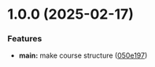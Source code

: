 # 1.0.0 (2025-02-17)


### Features

* **main:** make course structure ([050e197](https://github.com/RishardKogengar/os-intro/commit/050e19781699da04888e31604b58e298484a4b4d))



